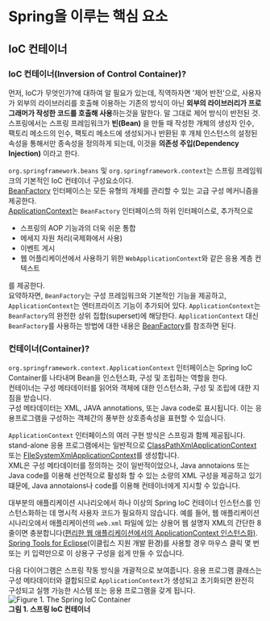 Spring을 이루는 핵심 요소
======
## IoC 컨테이너
### IoC 컨테이너(Inversion of Control Container)?
먼저, IoC가 무엇인가?에 대하여 알 필요가 있는데, 직역하자면 '제어 반전'으로, 사용자가 외부의 라이브러리를 호출해 이용하는 기존의 방식이 아닌 **외부의 라이브러리가 프로그래머가 작성한 코드를 호출해 사용**하는것을 말한다. 말 그대로 제어 방식이 반전된 것. 
스프링에서는 스프링 프레임워크가 **빈(Bean)** 을 만들 때 작성한 개체의 생성자 인수, 팩토리 메소드의 인수, 팩토리 메소드에 생성되거나 반환된 후 개체 인스턴스의 설정된 속성을 통해서만 종속성을 정의하게 되는데, 이것을 **의존성 주입(Dependency Injection)** 이라고 한다.

`org.springframework.beans` 및 `org.springframework.context`는 스프링 프레임워크의 기본적인 IoC 컨테이너 구성요소이다.<br>
[BeanFactory](https://docs.spring.io/spring-framework/docs/5.3.13/javadoc-api/org/springframework/beans/factory/BeanFactory.html) 인터페이스는 모든 유형의 개체를 관리할 수 있는 고급 구성 메커니즘을 제공한다.<br>
[ApplicationContext](https://docs.spring.io/spring-framework/docs/5.3.13/javadoc-api/org/springframework/context/ApplicationContext.html)는 `BeanFactory` 인터페이스의 하위 인터페이스로, 추가적으로

- 스프링의 AOP 기능과의 더욱 쉬운 통합
- 메세지 자원 처리(국제화에서 사용)
- 이벤트 게시
- 웹 어플리케이션에서 사용하기 위한 `WebApplicationContext`와 같은 응용 계층 컨텍스트

를 제공한다.<br>
요약하자면, `BeanFactory`는 구성 프레임워크와 기본적인 기능을 제공하고, `ApplicationContext`는 엔터프라이즈 기능이 추가되어 있다. `ApplicationContext`는 `BeanFactory`의 완전한 상위 집합(superset)에 해당한다. `ApplicationContext` 대신 `BeanFactory`를 사용하는 방법에 대한 내용은 [BeanFactory](https://docs.spring.io/spring-framework/docs/current/reference/html/core.html#beans-beanfactory)를 참조하면 된다.

### 컨테이너(Container)?
`org.springframework.context.ApplicationContext` 인터페이스는 Spring IoC Container를 나타내며 Bean을 인스턴스화, 구성 및 조립하는 역할을 한다.<br>
컨테이너는 구성 메타데이터를 읽어와 객체에 대한 인스턴스화, 구성 및 조립에 대한 지침을 받습니다.<br>
구성 메타데이터는 XML, JAVA annotations, 또는 Java code로 표시됩니다. 이는 응용프로그램을 구성하는 객체간의 풍부한 상호종속성을 표현할 수 있습니다.<br>

`ApplicationContext` 인터페이스의 여러 구현 방식은 스프링과 함께 제공됩니다. stand-alone 응용 프로그램에서는 일반적으로 [ClassPathXmlApplicationContext](https://docs.spring.io/spring-framework/docs/5.3.13/javadoc-api/org/springframework/context/support/ClassPathXmlApplicationContext.html) 또는 [FIleSystemXmlApplicationContext](https://docs.spring.io/spring-framework/docs/5.3.13/javadoc-api/org/springframework/context/support/FileSystemXmlApplicationContext.html)를 생성합니다.<br>
XML은 구성 메타데이터를 정의하는 것이 일반적이었으나, Java annotaions 또는 Java code를 이용해 선언적으로 활성화 할 수 있는 소량의 XML 구성을 제공하고 있기 떄문에, Java annotaions나 code를 이용해 컨테이너에게 지시할 수 있습니다.<br>

대부분의 애플리케이션 시나리오에서 하나 이상의 Spring IoC 컨테이너 인스턴스를 인스턴스화하는 데 명시적 사용자 코드가 필요하지 않습니다. 예를 들어, 웹 애플리케이션 시나리오에서 애플리케이션의 `web.xml` 파일에 있는 상용어 웹 설명자 XML의 간단한 8줄이면 충분합니다([편리한 웹 애플리케이션에서의 ApplicationContext 인스턴스화)](https://docs.spring.io/spring-framework/docs/current/reference/html/core.html#context-create).<br>
[Spring Tools for Eclipse](https://spring.io/tools)(이클립스 지원 개발 환경)를 사용할 경우 마우스 클릭 몇 번 또는 키 입력만으로 이 상용구 구성을 쉽게 만들 수 있습니다.<br>

다음 다이어그램은 스프링 작동 방식을 개괄적으로 보여줍니다. 응용 프로그램 클래스는 구성 메타데이터와 결합되므로 `ApplicationContext`가 생성되고 초기화되면 완전히 구성되고 실행 가능한 시스템 또는 응용 프로그램을 갖게 됩니다.
![Figure 1. The Spring IoC Container](https://docs.spring.io/spring-framework/docs/current/reference/html/images/container-magic.png)<br>
**그림 1. 스프링 IoC 컨테이너**
